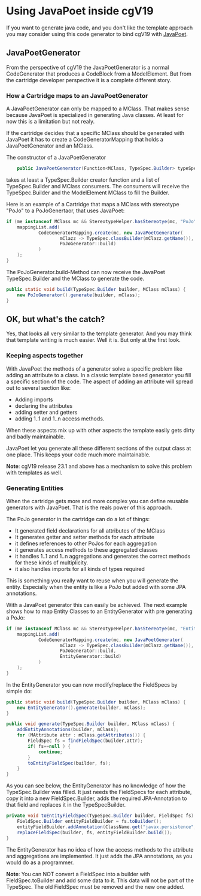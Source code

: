 # Using JavaPoet inside cgV19
If you want to generate java code, and you don't like the template approach you may consider
using this code generator to bind cgV19 with [JavaPoet](https://github.com/square/javapoet).

## JavaPoetGenerator

From the perspective of cgV19 the JavaPoetGenerator is a normal CodeGenerator that
produces a CodeBlock from a ModelElement. But from the cartridge developer perspective
it is a complete different story.

### How a Cartridge maps to an JavaPoetGenerator
A JavaPoetGenerator can only be mapped to a MClass. That makes sense because JavaPoet is
specialized in generating Java classes. At least for now this is a limitation but not realy.

If the cartridge decides that a specific MClass should be generated with JavaPoet it
has to create a CodeGeneratorMapping that holds a JavaPoetGenerator and an MClass. 

The constructor of a JavaPoetGenerator 

```java
    public JavaPoetGenerator(Function<MClass, TypeSpec.Builder> typeSpecCreator, BiConsumer<TypeSpec.Builder, MClass>... typeSpecConsumers) {
```

takes at least a TypeSpec.Builder creator function and a list of TypeSpec.Builder and MClass consumers. The consumers
will receive the TypeSpec.Builder and the ModelElement MClass to fill the Builder.

Here is an example of a Cartridge that maps a MClass with stereotype "PoJo" to a PoJoGenertaor, that uses JavaPoet:
```Java
if (me instanceof MClass mc && StereotypeHelper.hasStereotye(mc, "PoJo")) {
    mappingList.add(
            CodeGeneratorMapping.create(mc, new JavaPoetGenerator(
                    mClazz -> TypeSpec.classBuilder(mClazz.getName()),
                    PoJoGenerator::build)
            )
    );
}
```

The PoJoGenerator.build-Method can now receive the JavaPoet TypeSpec.Builder and the MClass to 
generate the code.
```java
public static void build(TypeSpec.Builder builder, MClass mClass) {
    new PoJoGenerator().generate(builder, mClass);
}
```

## OK, but what's the catch?

Yes, that looks all very similar to the template generator. And you may think that template writing is much easier. Well
it is. But only at the first look.

### Keeping aspects together

With JavaPoet the methods of a generator solve a specific problem like adding an attribute to a class. In a classic
template based generator you fill a specific section of the code. The aspect of adding an attribute will spread out
to several section like:
* Adding imports
* declaring the attributes
* adding setter and getters
* adding 1..1 and 1..n access methods.

When these aspects mix up with other aspects the template easily gets dirty and badly maintainable.

JavaPoet let you generate all these different sections of the output class at one place. This keeps your code much more
maintainable.

__Note__: cgV19 release 23.1 and above has a mechanism to solve this problem with templates as well.

### Generating Entities

When the cartridge gets more and more complex you can define reusable generators
with JavaPoet. That is the reals power of this approach. 


The PoJo generator in the cartridge can do a lot of things:
* It generated field declarations for all attributes of the MClass
* It generates getter and setter methods for each attribute
* it defines references to other PoJos for each aggregation
* it generates access methods to these aggregated classes
* it handles 1..1 and 1..n aggregations and generates the correct methods for these kinds of multiplicity.
* it also handles imports for all kinds of types required

This is something you really want to reuse when you will generate the entity. Especially when the entity is like 
a PoJo but added with some JPA annotations.

With a JavaPoet generator this can easily be achieved. The next example shows how to map Entity Classes to an 
EntityGenerator with pre generating a PoJo:

```Java
if (me instanceof MClass mc && StereotypeHelper.hasStereotye(mc, "Entity")) {
    mappingList.add(
            CodeGeneratorMapping.create(mc, new JavaPoetGenerator(
                    mClazz -> TypeSpec.classBuilder(mClazz.getName()),
                    PoJoGenerator::build,
                    EntityGenerator::build)
            )
    );
}
```

In the EntityGenerator you can now modify/replace the FieldSpecs by simple do:
```java
public static void build(TypeSpec.Builder builder, MClass mClass) {
    new EntityGenerator().generate(builder, mClass);
}

public void generate(TypeSpec.Builder builder, MClass mClass) {
    addEntityAnnotations(builder, mClass);
    for (MAttribute attr : mClass.getAttributes()) {
        FieldSpec fs = findFieldSpec(builder,attr);
        if( fs==null ) {
            continue;
        }
        toEntityFieldSpec(builder, fs);
    }
}
```

As you can see below, the EntityGenerator has no knowledge of how the TypeSpec.Builder was filled. It just needs
the FieldSpecs for each attribute, copy it into a new FieldSpec.Builder, adds the required JPA-Annotation
to that field and replaces it in the TypeSpecBuilder.

```java
private void toEntityFieldSpec(TypeSpec.Builder builder, FieldSpec fs) {
    FieldSpec.Builder entityFieldBuilder = fs.toBuilder();
    entityFieldBuilder.addAnnotation(ClassName.get("javax.persistence", "Column"));
    replaceFieldSpec(builder, fs, entityFieldBuilder.build());
}
```

The EntityGenerator has no idea of how the access methods to the attribute and aggregations are implemented. It
just adds the JPA annotations, as you would do as a programmer.

__Note__: You can NOT convert a FieldSpec into a builder with FieldSpec.toBuilder and add some data to it. This
data will not be part of the TypeSpec. The old FieldSpec must be removed and the new one added. 
